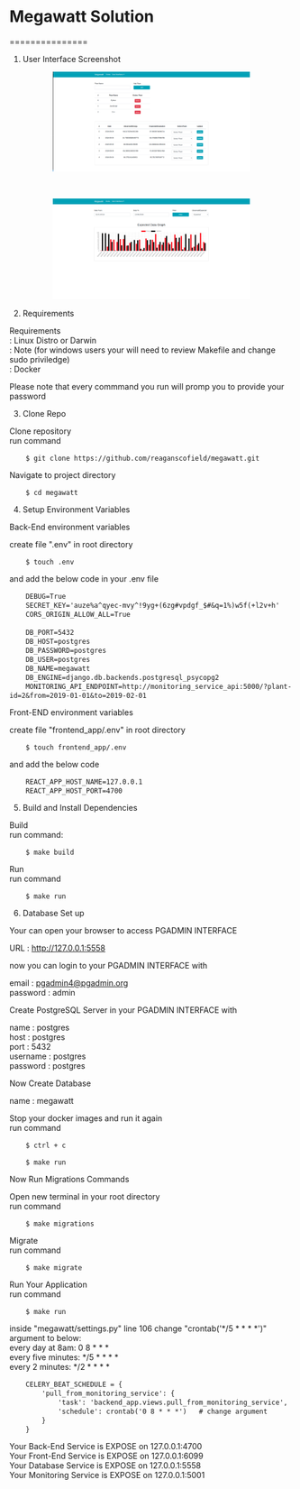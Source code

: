# Megawatt Solution 
===============

1. User Interface Screenshot

<p align="center">
  <img src="Screenshot.png" width="350" alt="screenshot"> 
</p> <br />

<p align="center">
  <img src="Screenshot0.png" width="350" alt="screenshort0">
</p>

2. Requirements

Requirements <br />
    : Linux Distro or Darwin  <br />
    : Note (for windows users your will need to review Makefile and change sudo priviledge) <br />
    : Docker <br />

Please note that every commmand you run will promp you to provide your password <br />

3. Clone Repo

Clone repository <br />
run command
```
    $ git clone https://github.com/reaganscofield/megawatt.git
```

Navigate to project directory

```
    $ cd megawatt
```

4. Setup Environment Variables

Back-End environment variables <br />

create file ".env" in root directory <br />

```
    $ touch .env
```
and add the below code in your .env file <br />
```
    DEBUG=True
    SECRET_KEY='auze%a^qyec-mvy^!9yg+(6zg#vpdgf_$#&q=1%)w5f(+l2v+h'
    CORS_ORIGIN_ALLOW_ALL=True

    DB_PORT=5432
    DB_HOST=postgres
    DB_PASSWORD=postgres
    DB_USER=postgres
    DB_NAME=megawatt
    DB_ENGINE=django.db.backends.postgresql_psycopg2
    MONITORING_API_ENDPOINT=http://monitoring_service_api:5000/?plant-id=2&from=2019-01-01&to=2019-02-01

```

Front-END environment variables <br />

create file  "frontend_app/.env" in root directory <br />
```
    $ touch frontend_app/.env
```
and add the below code <br />
```
    REACT_APP_HOST_NAME=127.0.0.1
    REACT_APP_HOST_PORT=4700
```

5. Build and Install Dependencies

Build<br />
run command:
```
    $ make build
```

Run <br />
run command
```
    $ make run
```

6. Database Set up

Your can open your browser to access PGADMIN INTERFACE <br />

URL :  http://127.0.0.1:5558  <br />

now you can login to your PGADMIN INTERFACE with  <br />

email : pgadmin4@pgadmin.org <br />
password : admin <br />


Create PostgreSQL Server in your PGADMIN INTERFACE with <br />

name : postgres <br />
host : postgres <br />
port : 5432 <br />
username : postgres <br />
password : postgres <br />


Now Create Database <br />

name : megawatt <br />


Stop your docker images and run it again <br />
run command

```
    $ ctrl + c
```

```
    $ make run
```

Now Run Migrations Commands  <br />

Open new terminal in your root directory<br />
run command

```
    $ make migrations
```

Migrate  <br />
run command

```
    $ make migrate
```

Run Your Application <br />
run command

```
    $ make run 
```


inside  "megawatt/settings.py" line 106 change "crontab('*/5 * * * *')" argument  to below: <br />
every day at 8am:      0 8 * * *        <br />
every five minutes:    */5 * * * *      <br />
every 2 minutes:       */2 * * * *      <br />  

```
    CELERY_BEAT_SCHEDULE = {
        'pull_from_monitoring_service': {
            'task': 'backend_app.views.pull_from_monitoring_service',    
            'schedule': crontab('0 8 * * *')   # change argument 
        }
    }
```

Your Back-End Service is EXPOSE on 127.0.0.1:4700 <br />
Your Front-End Service is EXPOSE on 127.0.0.1:6099 <br />
Your Database Service is EXPOSE on 127.0.0.1:5558 <br />
Your Monitoring Service is EXPOSE on 127.0.0.1:5001 <br />
